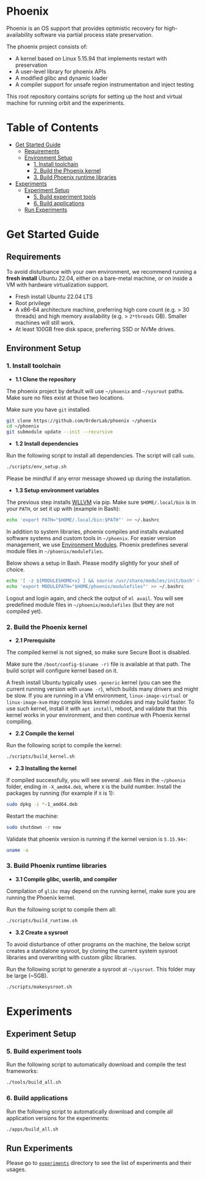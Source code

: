 # Phoenix

Phoenix is an OS support that provides optimistic recovery for
high-availability software via partial process state preservation.

The phoenix project consists of:

- A kernel based on Linux 5.15.94 that implements restart with preservation
- A user-level library for phoenix APIs
- A modified glibc and dynamic loader
- A compiler support for unsafe region instrumentation and inject testing

This root repository contains scripts for setting up the host and virtual
machine for running orbit and the experiments.

Table of Contents
======

* [Get Started Guide](#get-started-guide)
   * [Requirements](#requirements)
   * [Environment Setup](#environment-setup)
      * [1. Install toolchain](#1-install-toolchain)
      * [2. Build the Phoenix kernel](#2-build-the-phoenix-kernel)
      * [3. Build Phoenix runtime libraries](#3-build-phoenix-runtime-libraries)
* [Experiments](#experiments)
   * [Experiment Setup](#experiment-setup)
      * [5. Build experiment tools](#5-build-experiment-tools)
      * [6. Build applications](#6-build-applications)
   * [Run Experiments](#run-experiments)

# Get Started Guide

## Requirements

To avoid disturbance with your own environment, we recommend running a **fresh
install** Ubuntu 22.04, either on a bare-metal machine, or on inside a
VM with hardware virtualization support.

* Fresh install Ubuntu 22.04 LTS
* Root privilege
* A x86-64 architecture machine, preferring high core count (e.g. > 30 threads) and high memory availability (e.g. > `2*threads` GB). Smaller machines will still work.
* At least 100GB free disk space, preferring SSD or NVMe drives.

## Environment Setup

### 1. Install toolchain

- **1.1 Clone the repository**

The phoenix project by default will use `~/phoenix` and `~/sysroot` paths. Make
sure no files exist at those two locations.

Make sure you have `git` installed.

```bash
git clone https://github.com/OrderLab/phoenix ~/phoenix
cd ~/phoenix
git submodule update --init --recursive
```

- **1.2 Install dependencies**

Run the following script to install all dependencies. The script will call `sudo`.

```bash
./scripts/env_setup.sh
```

Please be mindful if any error message showed up during the installation.

- **1.3 Setup environment variables**

The previous step installs
[WLLVM](https://github.com/travitch/whole-program-llvm) via pip. Make sure
`$HOME/.local/bin` is in your `PATH`, or set it up with (example in Bash):

```bash
echo 'export PATH="$HOME/.local/bin:$PATH"' >> ~/.bashrc
```

In addition to system libraries, phoenix compiles and installs evaluated
software systems and custom tools in `~/phoenix`.  For easier version
management, we use [Environment Modules](http://modules.sourceforge.net).
Phoenix predefines several module files in `~/phoenix/modulefiles`.

Below shows a setup in Bash. Please modify slightly for your shell of choice.

```bash
echo '[ -z ${MODULESHOME+x} ] && source /usr/share/modules/init/bash' >> ~/.bashrc
echo 'export MODULEPATH="$HOME/phoenix/modulefiles"' >> ~/.bashrc
```

Logout and login again, and check the output of `ml avail`. You will see
predefined module files in `~/phoenix/modulefiles` (but they are not compiled yet).

### 2. Build the Phoenix kernel

- **2.1 Prerequisite**

The compiled kernel is not signed, so make sure Secure Boot is disabled.

Make sure the `/boot/config-$(uname -r)` file is available at that path. The
build script will configure kernel based on it.

A fresh install Ubuntu typically uses `-generic` kernel (you can see the
current running version with `uname -r`), which builds many drivers and might
be slow. If you are running in a VM environment, `linux-image-virtual` or
`linux-image-kvm` may compile less kernel modules and may build faster. To
use such kernel, install it with `apt install`, reboot, and validate that this
kernel works in your environment, and then continue with Phoenix kernel
compiling.

- **2.2 Compile the kernel**

Run the following script to compile the kernel:

```bash
./scripts/build_kernel.sh
```

- **2.3 Installing the kernel**

If compiled successfully, you will see several `.deb` files in the `~/phoenix`
folder, ending in `-X_amd64.deb`, where `X` is the build number. Install the
packages by running (for example if `X` is 1):

```bash
sudo dpkg -i *-1_amd64.deb
```

Restart the machine:

```bash
sudo shutdown -r now
```

Validate that phoenix version is running if the kernel version is `5.15.94+`:

```bash
uname -a
```

### 3. Build Phoenix runtime libraries

- **3.1 Compile glibc, userlib, and compiler**

Compilation of `glibc` may depend on the running kernel, make sure you are
running the Phoenix kernel.

Run the following script to compile them all:

```bash
./scripts/build_runtime.sh
```

- **3.2 Create a sysroot**

To avoid disturbance of other programs on the machine, the below script creates
a standalone sysroot, by cloning the current system sysroot libraries and
overwriting with custom glibc libraries.

Run the following script to generate a sysroot at `~/sysroot`. This folder may
be large (~5GB).

```bash
./scripts/makesysroot.sh
```

# Experiments

## Experiment Setup

### 5. Build experiment tools

Run the following script to automatically download and compile the test frameworks:

```bash
./tools/build_all.sh
```

### 6. Build applications

Run the following script to automatically download and compile all application versions for the experiments:

```bash
./apps/build_all.sh
```

## Run Experiments

Please go to [`experiments`](experiments) directory to see the list of experiments and their usages.
